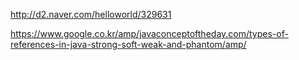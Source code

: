 http://d2.naver.com/helloworld/329631

https://www.google.co.kr/amp/javaconceptoftheday.com/types-of-references-in-java-strong-soft-weak-and-phantom/amp/
